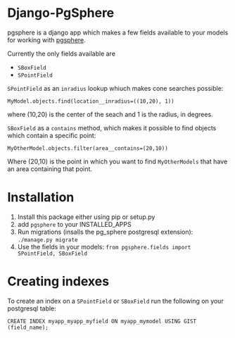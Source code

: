 Django-PgSphere
===============

pgsphere is a django app which makes a few fields available
to your models for working with [pgsphere](http://pgsphere.projects.pgfoundry.org/).

Currently the only fields available are

* `SBoxField`
* `SPointField`

`SPointField` as an `inradius` lookup whiuch makes cone searches possible:

    MyModel.objects.find(location__inradius=((10,20), 1))

where (10,20) is the center of the seach and 1 is the radius, in degrees.


`SBoxField` as a `contains` method, which makes it possible to find
objects which contain a specific point:

    MyOtherModel.objects.filter(area__contains=(20,10))

Where (20,10) is the point in which you want to find `MyOtherModels`
that have an area containing that point.

Installation
============

1. Install this package either using pip or setup.py
2. add `pgsphere` to your INSTALLED_APPS
3. Run migrations (insalls the pg_sphere postgresql extension): `./manage.py migrate`
4. Use the fields in your models: `from pgsphere.fields import SPointField, SBoxField`

Creating indexes
================

To create an index on a `SPointField` or `SBoxField` run the following on your postgresql table:

    CREATE INDEX myapp_myapp_myfield ON myapp_mymodel USING GIST (field_name);
